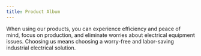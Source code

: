 ```yaml
---
title: Product Album
---
```


When using our products, you can experience efficiency and peace of mind, focus on production, and eliminate worries about electrical equipment issues. Choosing us means choosing a worry-free and labor-saving industrial electrical solution.
